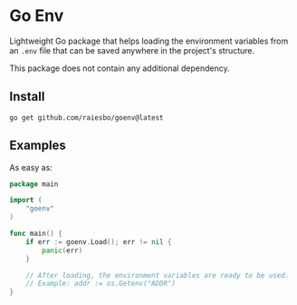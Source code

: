 # Go Env

Lightweight Go package that helps loading the environment variables from an `.env` file that can be saved anywhere in
the project's structure.

This package does not contain any additional dependency.

## Install

```shell
go get github.com/raiesbo/goenv@latest
```

## Examples

As easy as:

```go
package main

import (
	"goenv"
)

func main() {
	if err := goenv.Load(); err != nil {
		panic(err)
    }

	// After loading, the environment variables are ready to be used.
	// Example: addr := os.Getenv("ADDR")
}
```

